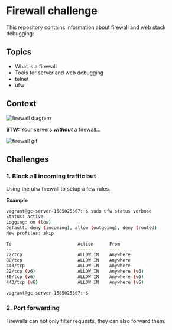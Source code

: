 # Firewall challenge
This repository contains information about firewall and web stack debugging:

## Topics
- What is a firewall
- Tools for server and web debugging
- telnet
- ufw

## Context
![firewall diagram](https://github.com/gogomillan/holberton-system_engineering-devops/blob/master/0x13-firewall/assets/firewall.png)
  
**BTW:** Your servers **_without_** a firewall...  
  
![firewall gif](https://github.com/gogomillan/holberton-system_engineering-devops/blob/master/0x13-firewall/assets/without-firewall.gif)

## Challenges

###  1. Block all incoming traffic but
Using the ufw firewall to setup a few rules.

**Example**
```bash wrap
vagrant@gc-server-1585025307:~$ sudo ufw status verbose
Status: active
Logging: on (low)
Default: deny (incoming), allow (outgoing), deny (routed)
New profiles: skip

To                         Action      From
--                         ------      ----
22/tcp                     ALLOW IN    Anywhere
80/tcp                     ALLOW IN    Anywhere
443/tcp                    ALLOW IN    Anywhere
22/tcp (v6)                ALLOW IN    Anywhere (v6)
80/tcp (v6)                ALLOW IN    Anywhere (v6)
443/tcp (v6)               ALLOW IN    Anywhere (v6)

vagrant@gc-server-1585025307:~$
```

###  2. Port forwarding
Firewalls can not only filter requests, they can also forward them.
